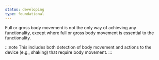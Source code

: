```yaml
---
status: developing
type: foundational
---
```


Full or gross body movement is not the only way of achieving any functionality, except where full or gross body movement is essential to the functionality.

:::note
This includes both detection of body movement and actions to the device (e.g., shaking) that require body movement.
:::
